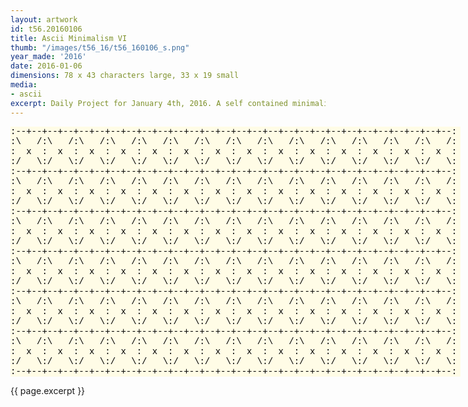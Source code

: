 ```yaml
---
layout: artwork
id: t56.20160106
title: Ascii Minimalism VI
thumb: "/images/t56_16/t56_160106_s.png"
year_made: '2016'
date: 2016-01-06
dimensions: 78 x 43 characters large, 33 x 19 small
media:
- ascii
excerpt: Daily Project for January 4th, 2016. A self contained minimalist ascii artwork. Fonts and css styles are allowed and included on page. Adapts to mobile and laptop breakpoints. 
---
```


<style>
    pre {
        background-color: #FFFCE6;
        color: black;
        font-family: "Lucida Sans Typewriter","Lucida Typewriter",Courier,monospace;
        font-size: .875rem;
        padding: 0;
        overflow: hidden;
    }

    @media screen and (max-width: 600px) {
      .ascii-large {
        display: none;
      }
      pre {
        width: 18rem;
      }
    }
    @media screen and (min-width: 600px){
        .ascii-small {
          display: none;
      }
      pre {
        width: 45rem;
      }
    }
</style>

<pre class="ascii-large">
:--+--+--+--+--+--+--+--+--+--+--+--+--+--+--+--+--+--+--+--+--+--+--+--+--+--+--+--:
:\   /:\   /:\   /:\   /:\   /:\   /:\   /:\   /:\   /:\   /:\   /:\   /:\   /:\   /:
:  x  :  x  :  x  :  x  :  x  :  x  :  x  :  x  :  x  :  x  :  x  :  x  :  x  :  x  :
:/   \:/   \:/   \:/   \:/   \:/   \:/   \:/   \:/   \:/   \:/   \:/   \:/   \:/   \:
:--+--+--+--+--+--+--+--+--+--+--+--+--+--+--+--+--+--+--+--+--+--+--+--+--+--+--+--:
:\   /:\   /:\   /:\   /:\   /:\   /:\   /:\   /:\   /:\   /:\   /:\   /:\   /:\   /:
:  x  :  x  :  x  :  x  :  x  :  x  :  x  :  x  :  x  :  x  :  x  :  x  :  x  :  x  :
:/   \:/   \:/   \:/   \:/   \:/   \:/   \:/   \:/   \:/   \:/   \:/   \:/   \:/   \:
:--+--+--+--+--+--+--+--+--+--+--+--+--+--+--+--+--+--+--+--+--+--+--+--+--+--+--+--:
:\   /:\   /:\   /:\   /:\   /:\   /:\   /:\   /:\   /:\   /:\   /:\   /:\   /:\   /:
:  x  :  x  :  x  :  x  :  x  :  x  :  x  :  x  :  x  :  x  :  x  :  x  :  x  :  x  :
:/   \:/   \:/   \:/   \:/   \:/   \:/   \:/   \:/   \:/   \:/   \:/   \:/   \:/   \:
:--+--+--+--+--+--+--+--+--+--+--+--+--+--+--+--+--+--+--+--+--+--+--+--+--+--+--+--:
:\   /:\   /:\   /:\   /:\   /:\   /:\   /:\   /:\   /:\   /:\   /:\   /:\   /:\   /:
:  x  :  x  :  x  :  x  :  x  :  x  :  x  :  x  :  x  :  x  :  x  :  x  :  x  :  x  :
:/   \:/   \:/   \:/   \:/   \:/   \:/   \:/   \:/   \:/   \:/   \:/   \:/   \:/   \:
:--+--+--+--+--+--+--+--+--+--+--+--+--+--+--+--+--+--+--+--+--+--+--+--+--+--+--+--:
:\   /:\   /:\   /:\   /:\   /:\   /:\   /:\   /:\   /:\   /:\   /:\   /:\   /:\   /:
:  x  :  x  :  x  :  x  :  x  :  x  :  x  :  x  :  x  :  x  :  x  :  x  :  x  :  x  :
:/   \:/   \:/   \:/   \:/   \:/   \:/   \:/   \:/   \:/   \:/   \:/   \:/   \:/   \:
:--+--+--+--+--+--+--+--+--+--+--+--+--+--+--+--+--+--+--+--+--+--+--+--+--+--+--+--:
:\   /:\   /:\   /:\   /:\   /:\   /:\   /:\   /:\   /:\   /:\   /:\   /:\   /:\   /:
:  x  :  x  :  x  :  x  :  x  :  x  :  x  :  x  :  x  :  x  :  x  :  x  :  x  :  x  :
:/   \:/   \:/   \:/   \:/   \:/   \:/   \:/   \:/   \:/   \:/   \:/   \:/   \:/   \:
:--+--+--+--+--+--+--+--+--+--+--+--+--+--+--+--+--+--+--+--+--+--+--+--+--+--+--+--:
</pre>

<pre class="ascii-small">
.................................
:   :   :   :   :   :   :   :   : 
:   :   :   :   :   :   :   :   : 
.................................
:   :   :   :   :   :   :   :   : 
:   :   :   :   :   :   :   :   : 
.................................
:   :   :   :   :   :   :   :   : 
:   :   :   :   :   :   :   :   : 
.................................
:   :   :   :   :   :   :   :   : 
:   :   :   :   :   :   :   :   : 
.................................
:   :   :   :   :   :   :   :   : 
:   :   :   :   :   :   :   :   : 
.................................
:   :   :   :   :   :   :   :   : 
:   :   :   :   :   :   :   :   : 
.................................
</pre>

{{ page.excerpt }}
